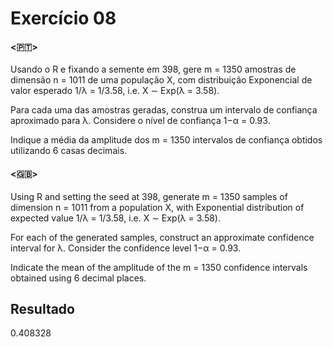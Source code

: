 # Exercício 08

#### <🇵🇹>

Usando o R e fixando a semente em 398, gere m = 1350 amostras de dimensão n = 1011 de uma população X, com distribuição Exponencial de valor esperado 1/λ = 1/3.58, i.e. X ∼ Exp(λ = 3.58).

Para cada uma das amostras geradas, construa um intervalo de confiança aproximado para λ. Considere o nível de confiança 1−α = 0.93.

Indique a média da amplitude dos m = 1350 intervalos de confiança obtidos utilizando 6 casas decimais.

#### <🇬🇧>

Using R and setting the seed at 398, generate m = 1350 samples of dimension n = 1011 from a population X, with Exponential distribution of expected value 1/λ = 1/3.58, i.e. X ∼ Exp(λ = 3.58).

For each of the generated samples, construct an approximate confidence interval for λ. Consider the confidence level 1−α = 0.93.

Indicate the mean of the amplitude of the m = 1350 confidence intervals obtained using 6 decimal places.

## Resultado

0.408328
